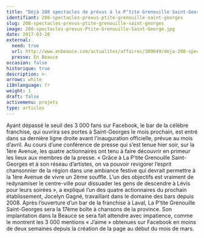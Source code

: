 ```yaml
---
title: "Déjà 208 spectacles de prévus à la P’tite Grenouille Saint-Georges, qui ouvrira le mois prochain"
identifiant: 208-spectacles-prevus-ptite-grenouille-saint-georges
slug: 208-spectacles-prevus-ptite-grenouille-saint-georges
image: 208-spectacles-prevus-Ptite-Grenouille-Saint-George.jpg
date: 2017-03-28
external:
  need: true
  url: http://www.enbeauce.com/actualites/affaires/309649/deja-208-spectacles-de-prevus-a-la-ptite-grenouille-saint-georges-qui-ouvrira-le-mois-prochain
  presse: En Beauce
occasion: false
historique: true
description: >-
arrowc: white
i18nlanguage: fr
weight: 1
draft: false
activemenu: projets
type: articles
---
```

Ayant dépassé le seuil des 3 000 fans sur Facebook, le bar de la célèbre franchise, qui ouvrira ses portes à Saint-Georges le mois prochain, est entré dans sa dernière ligne droite avant l’inauguration officielle, prévue au mois d’avril. Au cours d’une conférence de presse qui s’est tenue hier soir, sur la 1ère Avenue, les quatre actionnaires ont tenu à faire découvrir en primeur les lieux aux membres de la presse.  « Grâce à La P’tite Grenouille Saint-Georges et à son réseau d’artistes, on va pouvoir revigorer l’esprit chansonnier de la région dans une ambiance festive qui devrait permettre à la 1ère Avenue de vivre un 2ème souffle. L’un des objectifs est vraiment de redynamiser le centre-ville pour dissuader les gens de descendre à Lévis pour leurs soirées », a expliqué l’un des quatre actionnaires du prochain établissement, Jocelyn Gagné, travaillant dans le domaine des bars depuis 2008. Après l’ouverture d’un bar de la franchise à Laval, La P’tite Grenouille Saint-Georges sera la 17ème boîte à chansons de la province. Son implantation dans la Beauce se sera fait attendre avec impatience, comme le montrent les 3 000 mentions « J’aime » obtenues sur Facebook en moins de deux semaines depuis la création de la page au début du mois de mars.

